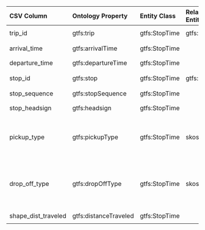 | CSV Column | Ontology Property | Entity Class | Related Entity Class | Subject Generation | Join Condition | Datatype | Function Name | Function Output |
| :--- | :--- | :--- | :--- | :--- | :--- | :--- | :--- | :--- |
| trip_id | gtfs:trip | gtfs:StopTime | gtfs:Trip | `http://transport.linkeddata.es/resource/StopTime/{trip_id}-{stop_sequence}` | `stop_times.trip_id` = `trips.trip_id` | | | |
| arrival_time | gtfs:arrivalTime | gtfs:StopTime | | `http://transport.linkeddata.es/resource/StopTime/{trip_id}-{stop_sequence}` | | xsd:time | | |
| departure_time | gtfs:departureTime | gtfs:StopTime | | `http://transport.linkeddata.es/resource/StopTime/{trip_id}-{stop_sequence}` | | xsd:time | | |
| stop_id | gtfs:stop | gtfs:StopTime | gtfs:Stop | `http://transport.linkeddata.es/resource/StopTime/{trip_id}-{stop_sequence}` | `stop_times.stop_id` = `stops.stop_id` | | | |
| stop_sequence | gtfs:stopSequence | gtfs:StopTime | | `http://transport.linkeddata.es/resource/StopTime/{trip_id}-{stop_sequence}` | | xsd:nonNegativeInteger| | |
| stop_headsign | gtfs:headsign | gtfs:StopTime | | `http://transport.linkeddata.es/resource/StopTime/{trip_id}-{stop_sequence}` | | xsd:string | | |
| pickup_type | gtfs:pickupType | gtfs:StopTime | skos:Concept | `http://transport.linkeddata.es/resource/StopTime/{trip_id}-{stop_sequence}` | | | get_pickup_type_uri | `http://transport.linkeddata.es/kos/pickup/available`, `http://transport.linkeddata.es/kos/pickup/not-available`, `http://transport.linkeddata.es/kos/pickup/must-phone`, `http://transport.linkeddata.es/kos/pickup/coordinate-with-driver` |
| drop_off_type | gtfs:dropOffType | gtfs:StopTime | skos:Concept | `http://transport.linkeddata.es/resource/StopTime/{trip_id}-{stop_sequence}` | | | get_drop_off_type_uri | `http://transport.linkeddata.es/kos/drop-off/available`, `http://transport.linkeddata.es/kos/drop-off/not-available`, `http://transport.linkeddata.es/kos/drop-off/must-phone`, `http://transport.linkeddata.es/kos/drop-off/coordinate-with-driver` |
| shape_dist_traveled | gtfs:distanceTraveled | gtfs:StopTime | | `http://transport.linkeddata.es/resource/StopTime/{trip_id}-{stop_sequence}` | | gtfs:nonNegativeFloat | | |
